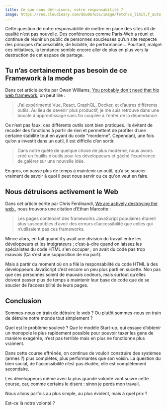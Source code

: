 ```yaml
---
title: Ce que nous détruisons, notre responsabilité ?
image: https://res.cloudinary.com/dou0m7u5s/image/fetch/c_limit,f_auto,q_auto,w_800,h_500,c_crop/https://frontendmasters.com/books/front-end-handbook/2019/assets/images/frontend.png
---
```


Cette question de notre responsabilité de mettre en place des sites dit de qualité n’est pas nouvelle. Des conférences comme Paris-Web a réuni et continue de réunir un public de personnes soucieuses qu‘un site respecte des principes d’accessibilité, de lisibilité, de performance… Pourtant, malgré ces initiatives, la tendance semble encore aller de plus en plus vers la destruction de cet espace de partage.

## Tu n’as certainement pas besoin de ce Framework à la mode

Dans cet article écrite par Owen Williams, [You probably don't need that hip web framework](https://char.gd/blog/2019/you-dont-need-that-hipster-web-framework), on peut lire : 

> J’ai expérimenté Vue, React, GraphQL, Docker, et d’autres différents outils. Au lieu de devenir plus productif, je me suis retrouvé dans une boucle d'apprentissage sans fin couplée à l'enfer de la dépendance.

Ce n’est pas faux, ces différents outils sont bien pratiques. Ils évitent de recoder des fonctions à partir de rien et permettent de profiter d’une certaine stabilité tout en ayant du code "morderne". Cependant, une fois qu’on a investit dans un outil, il est difficile d’en sortir.

> Dans notre quête de quelque chose de plus moderne, nous avons créé un fouillis d’outils pour les développeurs et gâché l’expérience de galérer sur une nouvelle idée.

En gros, on passe plus de temps à maintenir un outil, qu’à se soucier vraiment de savoir à quoi il peut nous servir ou ce qu'on veut en faire.

## Nous détruisons activement le Web

Dans cet article écrite par Chris Ferdinandi, [We are actively destroying the web ](https://gomakethings.com/we-are-actively-destroying-the-web/), nous trouvons une citation d’Ethan Marcotte : 

> Les pages contenant des frameworks JavaScript populaires étaient plus susceptibles d’avoir des erreurs d’accessibilité que celles qui n’utilisaient pas ces frameworks.

Mince alors, en fait quand il y avait une division du travail entre les développeurs et les intégrateurs ; c’est-à-dire quand on laissez les spécialistes du code HTML s'en occuper ; on avait du code pas trop mauvais (Ça s’est une supposition de ma part).

Mais à partir du moment où on a filé la responsabilité du code HTML à des développeurs JavaScript c’est encore un peu plus parti en sucette. Non pas que ces personnes soient de mauvais codeurs, mais surtout qu’elles doivent passer plus de temps à maintenir leur base de code que de se soucier de l’accessibilité de leurs pages.

## Conclusion

Sommes-nous en train de détruire le web ? Ou plutôt sommes-nous en train de détruire notre monde tout simplement ?

Quel est le problème soulevé ? Que le modèle Start-up, qui essaye d’obtenir un monopole le plus rapidement possible pour pouvoir taxer les gens de manière exagérée, n’est pas terrible mais en plus ne fonctionne plus vraiment.

Dans cette course effrénée, on continue de vouloir construire des systèmes (armes ?) plus complètes, plus performantes que son voisin. La question du bien social, de l'accessibilité n’est pas éludée, elle est complètement secondaire.

Les développeurs même avec la plus grande volonté vont suivre cette course, car, comme certains le disent : sinon je perds mon travail.

Nous allons parfois au plus simple, au plus évident, mais à quel prix ?

Est-ce là notre volonté ?
